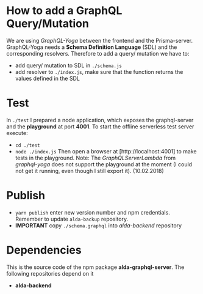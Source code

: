# How to add a GraphQL Query/Mutation
We are using *GraphQL-Yoga* between the frontend and the Prisma-server. GraphQL-Yoga needs a **Schema Definition Language** (SDL) and the corresponding resolvers. Therefore to add a query/ mutation we have to:
- add query/ mutation to SDL in `./schema.js`
- add resolver to `./index.js`, make sure that the function returns the values defined in the SDL

# Test
In `./test` I prepared a node application, which exposes the graphql-server and the **playground** at port **4001**. To start the offline serverless test server execute:
- `cd ./test`
- `node ./index.js`
Then open a browser at [http://localhost:4001] to make tests in the playground.
Note: The *GraphQLServerLambda* from *graphql-yoga* does not support the playground at the moment (I could not get it running, even though I still export it). (10.02.2018)

# Publish
- `yarn publish` enter new version number and npm credentials. Remember to update `alda-backup` repository.
- **IMPORTANT** copy `./schema.graphql` into *alda-backend* repository


# Dependencies
This is the source code of the npm package **alda-graphql-server**. The following repositories depend on it
- **alda-backend**



